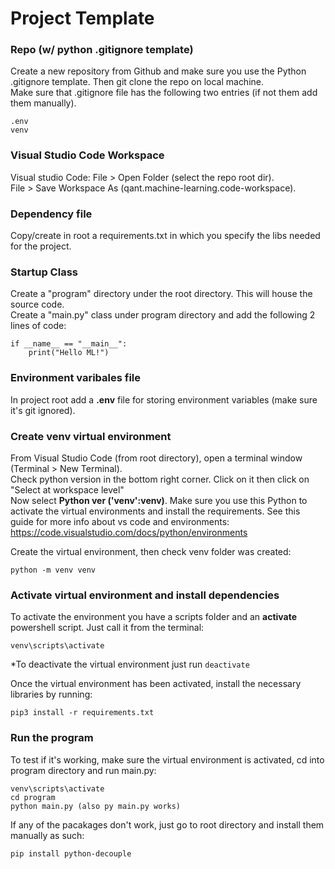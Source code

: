 # Project Template

### Repo (w/ python .gitignore template)
Create a new repository from Github and make sure you use the Python .gitignore template. Then git clone the repo on local machine.<br>
Make sure that .gitignore file has the following two entries (if not them add them manually).
```
.env
venv
```

### Visual Studio Code Workspace
Visual studio Code: File > Open Folder (select the repo root dir).<br>
File > Save Workspace As (qant.machine-learning.code-workspace).

### Dependency file
Copy/create in root a requirements.txt in which you specify the libs needed for the project.

### Startup Class
Create a "program" directory under the root directory. This will house the source code.<br>
Create a "main.py" class under program directory and add the following 2 lines of code:
```
if __name__ == "__main__":
    print("Hello ML!")
```

### Environment varibales file
In project root add a **.env** file for storing environment variables (make sure it's git ignored).<br>

### Create venv virtual environment 
From Visual Studio Code (from root directory), open a terminal window (Terminal > New Terminal).<br>
Check python version in the bottom right corner. Click on it then click on "Select at workspace level"<br>
Now select **Python ver ('venv':venv)**. Make sure you use this Python to activate the virtual environments and install the requirements.
See this guide for more info about vs code and environments: https://code.visualstudio.com/docs/python/environments

Create the virtual environment, then check venv folder was created:
```
python -m venv venv
```

### Activate virtual environment and install dependencies
To activate the environment you have a scripts folder and an **activate** powershell script. Just call it from the terminal:
```
venv\scripts\activate
```
*To deactivate the virtual environment just run ```deactivate```

Once the virtual environment has been activated, install the necessary libraries by running:
```
pip3 install -r requirements.txt
```

### Run the program
To test if it's working, make sure the virtual environment is activated, cd into program directory and run main.py:
```
venv\scripts\activate
cd program
python main.py (also py main.py works)
```

If any of the pacakages don't work, just go to root directory and install them manually as such:
```
pip install python-decouple
```
